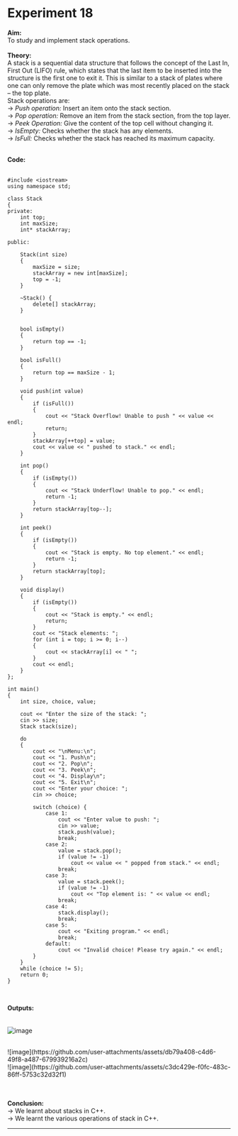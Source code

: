 # Experiment 18

**Aim:** <br>
To study and implement stack operations. <br>
<br>
**Theory:** <br>
A stack is a sequential data structure that follows the concept of the Last In, First Out (LIFO) rule, which states that the last item to be inserted into the structure is the first one to exit it. This is similar to a stack of plates where one can only remove the plate which was most recently placed on the stack – the top plate. <br>
Stack operations are: <br>
&#8594; _Push operation:_ Insert an item onto the stack section. <br>
&#8594; _Pop operation:_ Remove an item from the stack section, from the top layer. <br>
&#8594; _Peek Operation:_ Give the content of the top cell without changing it. <br>
&#8594; _IsEmpty:_ Checks whether the stack has any elements. <br>
&#8594; _IsFull:_ Checks whether the stack has reached its maximum capacity. <br>
<br>

**Code:** <br>
<br>
```
#include <iostream>
using namespace std;

class Stack 
{
private:
    int top;       
    int maxSize; 
    int* stackArray; 

public:

    Stack(int size) 
    {
        maxSize = size;              
        stackArray = new int[maxSize]; 
        top = -1;                    
    }

    ~Stack() {
        delete[] stackArray;
    }

   
    bool isEmpty() 
    {
        return top == -1;
    }

    bool isFull() 
    {
        return top == maxSize - 1;
    }

    void push(int value) 
    {
        if (isFull()) 
        {
            cout << "Stack Overflow! Unable to push " << value << endl;
            return; 
        }
        stackArray[++top] = value;
        cout << value << " pushed to stack." << endl;
    }

    int pop() 
    {
        if (isEmpty()) 
        {
            cout << "Stack Underflow! Unable to pop." << endl;
            return -1;
        }
        return stackArray[top--];
    }

    int peek() 
    {
        if (isEmpty()) 
        {
            cout << "Stack is empty. No top element." << endl;
            return -1;
        }
        return stackArray[top];
    }

    void display() 
    {
        if (isEmpty()) 
        {
            cout << "Stack is empty." << endl;
            return;
        }
        cout << "Stack elements: ";
        for (int i = top; i >= 0; i--) 
        {
            cout << stackArray[i] << " ";
        }
        cout << endl;
    }
};

int main() 
{
    int size, choice, value;

    cout << "Enter the size of the stack: ";
    cin >> size; 
    Stack stack(size);

    do 
    {
        cout << "\nMenu:\n";
        cout << "1. Push\n";
        cout << "2. Pop\n";
        cout << "3. Peek\n";
        cout << "4. Display\n";
        cout << "5. Exit\n";
        cout << "Enter your choice: ";
        cin >> choice;

        switch (choice) {
            case 1: 
                cout << "Enter value to push: ";
                cin >> value; 
                stack.push(value);
                break;
            case 2:
                value = stack.pop(); 
                if (value != -1)
                    cout << value << " popped from stack." << endl;
                break;
            case 3:
                value = stack.peek();
                if (value != -1)
                    cout << "Top element is: " << value << endl;
                break;
            case 4:
                stack.display();
                break;
            case 5:
                cout << "Exiting program." << endl;
                break;
            default:
                cout << "Invalid choice! Please try again." << endl;
        }
    } 
    while (choice != 5);
    return 0;
}    
```
<br>

**Outputs:**  <br>
<br>
<br>
![image](https://github.com/user-attachments/assets/03cc1efc-7daf-4f72-b2dd-e754df024ae2)

<br>
![image](https://github.com/user-attachments/assets/db79a408-c4d6-49f8-a487-679939216a2c)

<br>
![image](https://github.com/user-attachments/assets/c3dc429e-f0fc-483c-86ff-5753c32d32f1)

<br>
<br>



<br>

**Conclusion:** <br>
&#8594; We learnt about stacks in C++. <br>
&#8594; We learnt the various operations of stack in C++. <br>
*******
<br>

